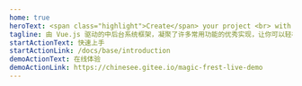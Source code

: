 ```yaml
---
home: true
heroText: <span class="highlight">Create</span> your project <br> with <span class="highlight">Venus</span>
tagline: 由 Vue.js 驱动的中后台系统框架，凝聚了许多常用功能的优秀实现，让你可以轻松地搭建一套通用的管理系统网站
startActionText: 快速上手
startActionLink: /docs/base/introduction
demoActionText: 在线体验
demoActionLink: https://chinesee.gitee.io/magic-frest-live-demo
---
```

